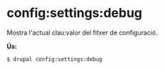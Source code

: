 # config:settings:debug
Mostra l'actual clau:valor del fitxer de configuració.

**Ús:**
```
$ drupal config:settings:debug
```
